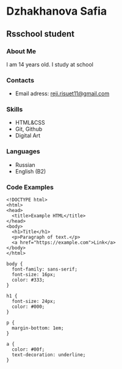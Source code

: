 # Dzhakhanova Safia
## Rsschool student

### About Me
I am 14 years old. I study at school

### Contacts
- Email adress: reji.risuet11@gmail.com

### Skills
- HTML&CSS
- Git, Github
- Digital Art 

### Languages
- Russian
- English (B2)

### Code Examples
```
<!DOCTYPE html>
<html>
<head>
  <title>Example HTML</title>
</head>
<body>
  <h1>Title</h1>
  <p>Paragraph of text.</p>
  <a href="https://example.com">Link</a>
</body>
</html>
```
```
body {
  font-family: sans-serif;
  font-size: 16px;
  color: #333;
}

h1 {
  font-size: 24px;
  color: #000;
}

p {
  margin-bottom: 1em;
}

a {
  color: #00f;
  text-decoration: underline;
}
```

